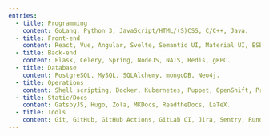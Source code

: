 ```yaml
---
entries:
  - title: Programming
    content: GoLang, Python 3, JavaScript/HTML/(S)CSS, C/C++, Java.
  - title: Front-end
    content: React, Vue, Angular, Svelte, Semantic UI, Material UI, ESBuild, WebPack, GraphQL.
  - title: Back-end
    content: Flask, Celery, Spring, NodeJS, NATS, Redis, gRPC.
  - title: Database
    content: PostgreSQL, MySQL, SQLAlchemy, mongoDB, Neo4j.
  - title: Operations
    content: Shell scripting, Docker, Kubernetes, Puppet, OpenShift, Prometheus, Grafana.
  - title: Static/Docs
    content: GatsbyJS, Hugo, Zola, MKDocs, ReadtheDocs, LaTeX.
  - title: Tools
    content: Git, GitHub, GitHub Actions, GitLab CI, Jira, Sentry, Rundeck, Foreman.
---
```

